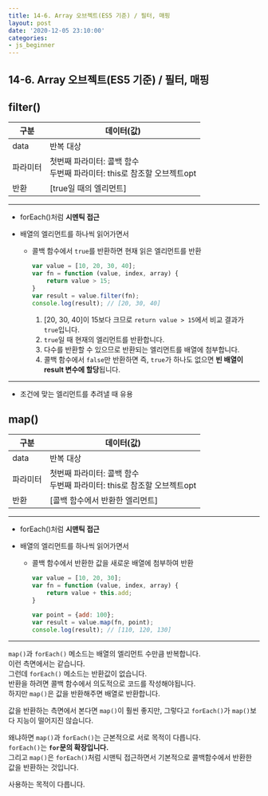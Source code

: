 ```yaml
---
title: 14-6. Array 오브젝트(ES5 기준) / 필터, 매핑
layout: post
date: '2020-12-05 23:10:00'
categories:
- js_beginner
---
```


## 14-6. Array 오브젝트(ES5 기준) / 필터, 매핑

## filter()

|구분|데이터(값)|
|---|---------|
|data|반복 대상|
|파라미터|첫번째 파라미터: 콜백 함수 <br> 두번째 파라미터: this로 참조할 오브젝트opt|
|반환|[true일 때의 엘리먼트]|

---

* forEach()처럼 **시멘틱 접근**
* 배열의 엘리먼트를 하나씩 읽어가면서

    * 콜백 함수에서 `true`를 반환하면 현재 읽은 엘리먼트를 반환
    
        ```javascript
        var value = [10, 20, 30, 40];
        var fn = function (value, index, array) {
            return value > 15;
        }
        var result = value.filter(fn);
        console.log(result); // [20, 30, 40]
        ```
        
        1. [20, 30, 40]이 15보다 크므로 `return value > 15`에서 비교 결과가 `true`입니다.
        2. `true`일 때 현재의 엘리먼트를 반환합니다.
        3. 다수를 반환할 수 있으므로 반환되는 엘리먼트를 배열에 첨부합니다.
        4. 콜백 함수에서 `false`만 반환하면 즉, `true`가 하나도 없으면 **빈 배열이 result 변수에 할당**됩니다.
    
---

* 조건에 맞는 엘리먼트를 추려낼 때 유용

## map()

|구분|데이터(값)|
|---|---------|
|data|반복 대상|
|파라미터|첫번째 파라미터: 콜백 함수 <br> 두번째 파라미터: this로 참조할 오브젝트opt|
|반환|[콜백 함수에서 반환한 엘리먼트]|

---

* forEach()처럼 **시맨틱 접근**
* 배열의 엘리먼트를 하나씩 읽어가면서

    * 콜백 함수에서 반환한 값을 새로운 배열에 첨부하여 반환
    
        ```javascript
        var value = [10, 20, 30];
        var fn = function (value, index, array) {
            return value + this.add;
        }
        
        var point = {add: 100};
        var result = value.map(fn, point);
        console.log(result); // [110, 120, 130]
        ```
      
---

`map()`과 `forEach()` 메소드는 배열의 엘리먼트 수만큼 반복합니다.  
이런 측면에서는 같습니다.  
그런데 `forEach()` 메소드는 반환값이 없습니다.  
반환을 하려면 콜백 함수에서 의도적으로 코드를 작성해야됩니다.  
하지만 `map()`은 값을 반환해주면 배열로 반환합니다.

값을 반환하는 측면에서 본다면 `map()`이 훨씬 좋지만, 그렇다고 `forEach()`가 `map()`보다 지능이 떨어지진 않습니다.

왜냐하면 `map()`과 `forEach()`는 근본적으로 서로 목적이 다릅니다.  
`forEach()`는 **`for`문의 확장입니다.**  
그리고 `map()`은 `forEach()`처럼 시맨틱 접근하면서 기본적으로 콜백함수에서 반환한 값을 반환하는 것입니다.

사용하는 목적이 다릅니다.